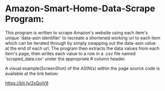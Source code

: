 # Amazon-Smart-Home-Data-Scrape Program:
This program is written to scrape Amazon's website using each item's unique 'data-asin identifier' to recreate a shortened working url to each item which can be iterated through by simply swapping out the data-asin value at the end of each url. The program then extracts the data values from each item's page, then writes each value to a row in a .csv file named 'scraped_data.csv' under the appropriate # column header.

A visual example(ScreenShot) of the ASIN(s) within the page source code is
available at the link below:

https://bit.ly/2sQoiV9
